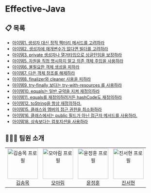 # Effective-Java

## 📋 목록
- [아이템1. 생성자 대신 정적 팩터리 메서드를 고려하라](https://github.com/kakao-tech-study/Effective-Java/blob/main/Chapter2-Object-creation-and-destruction/%EC%95%84%EC%9D%B4%ED%85%9C1.%20%EC%83%9D%EC%84%B1%EC%9E%90%20%EB%8C%80%EC%8B%A0%20%EC%A0%95%EC%A0%81%20%ED%8C%A9%ED%84%B0%EB%A6%AC%20%EB%A9%94%EC%84%9C%EB%93%9C%EB%A5%BC%20%EA%B3%A0%EB%A0%A4%ED%95%98%EB%9D%BC.md)
- [아이템2. 생성자에 매개변수가 많다면 빌더를 고려하라](https://github.com/kakao-tech-study/Effective-Java/blob/main/Chapter2-Object-creation-and-destruction/%EC%95%84%EC%9D%B4%ED%85%9C2.%20%EC%83%9D%EC%84%B1%EC%9E%90%EC%97%90%20%EB%A7%A4%EA%B0%9C%EB%B3%80%EC%88%98%EA%B0%80%20%EB%A7%8E%EB%8B%A4%EB%A9%B4%20%EB%B9%8C%EB%8D%94%EB%A5%BC%20%EA%B3%A0%EB%A0%A4%ED%95%98%EB%9D%BC.md)
- [아이템3. private 생성자나 열거타입으로 싱글턴임을 보장하라](https://github.com/kakao-tech-study/Effective-Java/blob/main/Chapter2-Object-creation-and-destruction/%EC%95%84%EC%9D%B4%ED%85%9C3.%20private%20%EC%83%9D%EC%84%B1%EC%9E%90%EB%82%98%20%EC%97%B4%EA%B1%B0%20%ED%83%80%EC%9E%85%EC%9C%BC%EB%A1%9C%20%EC%8B%B1%EA%B8%80%ED%84%B4%EC%9E%84%EC%9D%84%20%EB%B3%B4%EC%A6%9D%ED%95%98%EB%9D%BC.md)
- [아이템5. 자원을 직접 명시하지 말고 의존 객체 주입을 사용하라](https://github.com/kakao-tech-study/Effective-Java/blob/main/Chapter2-Object-creation-and-destruction/%E1%84%8B%E1%85%A1%E1%84%8B%E1%85%B5%E1%84%90%E1%85%A6%E1%86%B75.%20%E1%84%8C%E1%85%A1%E1%84%8B%E1%85%AF%E1%86%AB%E1%84%8B%E1%85%B3%E1%86%AF%20%E1%84%8C%E1%85%B5%E1%86%A8%E1%84%8C%E1%85%A5%E1%86%B8%20%E1%84%86%E1%85%A7%E1%86%BC%E1%84%89%E1%85%B5%E1%84%92%E1%85%A1%E1%84%8C%E1%85%B5%20%E1%84%86%E1%85%A1%E1%86%AF%E1%84%80%E1%85%A9%20%E1%84%8B%E1%85%B4%E1%84%8C%E1%85%A9%E1%86%AB%20%E1%84%80%E1%85%A2%E1%86%A8%E1%84%8E%E1%85%A6%20%E1%84%8C%E1%85%AE%E1%84%8B%E1%85%B5%E1%86%B8%E1%84%8B%E1%85%B3%E1%86%AF%20%E1%84%89%E1%85%A1%E1%84%8B%E1%85%AD%E1%86%BC%E1%84%92%E1%85%A1%E1%84%85%E1%85%A1.md)
- [아이템6. 불필요한 객체 생성을 피하라](https://github.com/kakao-tech-study/Effective-Java/blob/main/Chapter2-Object-creation-and-destruction/%EC%95%84%EC%9D%B4%ED%85%9C6.%20%EB%B6%88%ED%95%84%EC%9A%94%ED%95%9C%20%EA%B0%9D%EC%B2%B4%20%EC%83%9D%EC%84%B1%EC%9D%84%20%ED%94%BC%ED%95%98%EB%9D%BC.md)
- [아이템7. 다쓴 객체 참조를 해제하라](https://github.com/kakao-tech-study/Effective-Java/blob/main/Chapter2-Object-creation-and-destruction/%EC%95%84%EC%9D%B4%ED%85%9C7.%20%EB%8B%A4%EC%93%B4%20%EA%B0%9D%EC%B2%B4%20%EC%B0%B8%EC%A1%B0%EB%A5%BC%20%ED%95%B4%EC%A0%9C%ED%95%98%EB%9D%BC.md)
- [아이템8. finalizer와 cleaner 사용을 피하라](https://github.com/kakao-tech-study/Effective-Java/blob/main/Chapter2-Object-creation-and-destruction/%E1%84%8B%E1%85%A1%E1%84%8B%E1%85%B5%E1%84%90%E1%85%A6%E1%86%B78.%20finalizer%E1%84%8B%E1%85%AA%20cleaner%20%E1%84%89%E1%85%A1%E1%84%8B%E1%85%AD%E1%86%BC%E1%84%8B%E1%85%B3%E1%86%AF%20%E1%84%91%E1%85%B5%E1%84%92%E1%85%A1%E1%84%85%E1%85%A1.md)
- [아이템9. try-finally 보다는 try-with-resources 를 사용하라](https://github.com/kakao-tech-study/Effective-Java/blob/main/Chapter2-Object-creation-and-destruction/%EC%95%84%EC%9D%B4%ED%85%9C9.%20try-finally%20%EB%B3%B4%EB%8B%A4%EB%8A%94%20try-with-resources%20%EB%A5%BC%20%EC%82%AC%EC%9A%A9%ED%95%98%EB%9D%BC.md)
- [아이템10. equals는 일반 규약을 지켜 재정의하라](https://github.com/kakao-tech-study/Effective-Java/blob/main/Chapter3-Methods-Common-to-All-Objects/%EC%95%84%EC%9D%B4%ED%85%9C10.%20equals%EB%8A%94%20%EC%9D%BC%EB%B0%98%20%EA%B7%9C%EC%95%BD%EC%9D%84%20%EC%A7%80%EC%BC%9C%20%EC%9E%AC%EC%A0%95%EC%9D%98%ED%95%98%EB%9D%BC.md)
- [아이템11. equals를 재정의하려거든 hashCode도 재정의하라](https://github.com/kakao-tech-study/Effective-Java/blob/main/Chapter3-Methods-Common-to-All-Objects/%EC%95%84%EC%9D%B4%ED%85%9C11.%20equals%EB%A5%BC%20%EC%9E%AC%EC%A0%95%EC%9D%98%ED%95%98%EB%A0%A4%EA%B1%B0%EB%93%A0%20hashCode%EB%8F%84%20%EC%9E%AC%EC%A0%95%EC%9D%98%ED%95%98%EB%9D%BC.md)
- [아이템12. toString을 항상 재정의하라.](https://github.com/kakao-tech-study/Effective-Java/blob/main/Chapter3-Methods-Common-to-All-Objects/%EC%95%84%EC%9D%B4%ED%85%9C12.%20toString%EC%9D%84%20%ED%95%AD%EC%83%81%20%EC%9E%AC%EC%A0%95%EC%9D%98%ED%95%98%EB%9D%BC.md)
- [아이템15. 클래스와 멤버의 접근 권한을 최소화하라](https://github.com/kakao-tech-study/Effective-Java/blob/main/Chapter3-Methods-Common-to-All-Objects/%EC%95%84%EC%9D%B4%ED%85%9C15.%20%ED%81%B4%EB%9E%98%EC%8A%A4%EC%99%80%20%EB%A9%A4%EB%B2%84%EC%9D%98%20%EC%A0%91%EA%B7%BC%20%EA%B6%8C%ED%95%9C%EC%9D%84%20%EC%B5%9C%EC%86%8C%ED%99%94%ED%95%98%EB%9D%BC.md)
- [아이템16. 클래스에서는 public 필드가 아닌 접근자 메서드를 사용하라.](https://github.com/kakao-tech-study/Effective-Java/blob/main/Chapter4-Classes-and-Interfaces/%EC%95%84%EC%9D%B4%ED%85%9C16.%20%ED%81%B4%EB%9E%98%EC%8A%A4%EC%97%90%EC%84%9C%EB%8A%94%20public%20%ED%95%84%EB%93%9C%EA%B0%80%20%EC%95%84%EB%8B%8C%20%EC%A0%91%EA%B7%BC%EC%9E%90%20%EB%A9%94%EC%84%9C%EB%93%9C%EB%A5%BC%20%EC%82%AC%EC%9A%A9%ED%95%98%EB%9D%BC.md)
- [아이템18. 상속보다는 컴포지션을 사용하라](https://github.com/kakao-tech-study/Effective-Java/blob/main/Chapter4-Classes-and-Interfaces/%EC%95%84%EC%9D%B4%ED%85%9C18.%20%EC%83%81%EC%86%8D%EB%B3%B4%EB%8B%A4%EB%8A%94%20%EC%BB%B4%ED%8F%AC%EC%A7%80%EC%85%98%EC%9D%84%20%EC%82%AC%EC%9A%A9%ED%95%98%EB%9D%BC.md)

## 🧑‍🤝‍🧑 팀원 소개
<div >
 <table>
   <tr>
     <td align="center" width="25%">
       <img src="https://avatars.githubusercontent.com/u/51540711?v=4" width="100" height="100" alt="김송목 프로필"><br>
       <a href="https://github.com/kimsongmok" target="_blank">김송목</a><br>
     </td>
<td align="center" width="25%">
       <img src="https://avatars.githubusercontent.com/u/159447466?v=4" width="100" height="100" alt="모아림 프로필"><br>
       <a href="https://github.com/ariimo" target="_blank">모아림</a><br>
     </td>
<td align="center" width="25%">
       <img src="https://avatars.githubusercontent.com/u/76200940?v=4" width="100" height="100" alt="윤정훈 프로필"><br>
       <a href="https://github.com/yunjunghun0116" target="_blank">윤정훈</a><br>
     </td>
     <td align="center" width="25%">
       <img src="https://avatars.githubusercontent.com/u/121755257?v=4" width="100" height="100" alt="진서현 프로필"><br>
       <a href="https://github.com/jinseohyun1228" target="_blank">진서현</a><br>
     </td>
   </tr>
 </table>
</div>
